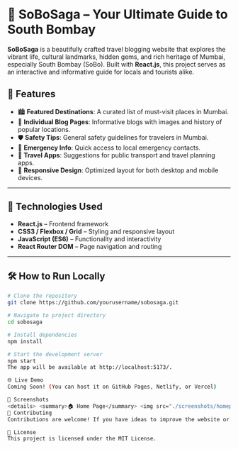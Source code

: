 # 🌇 SoBoSaga – Your Ultimate Guide to South Bombay

**SoBoSaga** is a beautifully crafted travel blogging website that explores the vibrant life, cultural landmarks, hidden gems, and rich heritage of Mumbai, especially South Bombay (SoBo). Built with **React.js**, this project serves as an interactive and informative guide for locals and tourists alike.


## 📌 Features

- 🏙️ **Featured Destinations**: A curated list of must-visit places in Mumbai.
- 📝 **Individual Blog Pages**: Informative blogs with images and history of popular locations.
- 🛡️ **Safety Tips**: General safety guidelines for travelers in Mumbai.
- 🚨 **Emergency Info**: Quick access to local emergency contacts.
- 🧭 **Travel Apps**: Suggestions for public transport and travel planning apps.
- 🎨 **Responsive Design**: Optimized layout for both desktop and mobile devices.

---

## 🚀 Technologies Used

- **React.js** – Frontend framework
- **CSS3 / Flexbox / Grid** – Styling and responsive layout
- **JavaScript (ES6)** – Functionality and interactivity
- **React Router DOM** – Page navigation and routing

---


## 🛠️ How to Run Locally

```bash
# Clone the repository
git clone https://github.com/yourusername/sobosaga.git

# Navigate to project directory
cd sobosaga

# Install dependencies
npm install

# Start the development server
npm start
The app will be available at http://localhost:5173/.

🌐 Live Demo
Coming Soon! (You can host it on GitHub Pages, Netlify, or Vercel)

📸 Screenshots
<details> <summary>🏠 Home Page</summary> <img src="./screenshots/homepage.png" alt="Home Page" width="800"/> </details> <details> <summary>📍 Blog Page - Bandra Fort</summary> <img src="./screenshots/blogpage.png" alt="Blog Page" width="800"/> </details>
🤝 Contributing
Contributions are welcome! If you have ideas to improve the website or want to add more blogs/places, feel free to fork this repository and make a pull request.

📄 License
This project is licensed under the MIT License.



